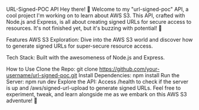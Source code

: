 URL-Signed-POC API Hey there! 👋 Welcome to my "url-signed-poc" API, a cool project I'm working on to learn about AWS S3. This API, crafted with Node.js and Express, is all about creating signed URLs for secure access to resources. It's not finished yet, but it's buzzing with potential! 🚀

Features AWS S3 Exploration: Dive into the AWS S3 world and discover how to generate signed URLs for super-secure resource access.

Tech Stack: Built with the awesomeness of Node.js and Express.

How to Use Clone the Repo: git clone https://github.com/your-username/url-signed-poc.git Install Dependencies: npm install Run the Server: npm run dev Explore the API: Access /health to check if the server is up and /aws/signed-url-upload to generate signed URLs. Feel free to experiment, tweak, and learn alongside me as we embark on this AWS S3 adventure! 🚀
